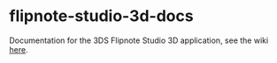 # flipnote-studio-3d-docs
Documentation for the 3DS Flipnote Studio 3D application, see the wiki [here](https://github.com/Flipnote-Collective/flipnote-studio-3d-docs/wiki).
